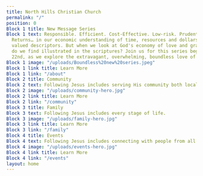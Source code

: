 ```yaml
---
title: North Hills Christian Church
permalink: "/"
position: 0
Block 1 title: New Message Series
Block 1 text: Responsible. Efficient. Cost-Effective. Low-risk. Prudent. Guaranteed
  Returns… in our economic understanding of time, resources and dollars, these are
  valued descriptors. But when we look at God's economy of love and grace, what adjectives
  do we find illustrated in the scriptures? Join us for this series beginning March
  22nd, as we explore the extravagant, overwhelming, boundless love of God.
Block 1 image: "/uploads/Boundless%20new%20series.jpeg"
Block 1 link title: Learn More
Block 1 link: "/about"
Block 2 title: Community
Block 2 text: Following Jesus includes serving His community both locally and globally.
Block 2 image: "/uploads/community-hero.jpg"
Block 2 link title: Learn More
Block 2 link: "/community"
Block 3 title: Family
Block 3 text: Following Jesus includes every stage of life.
Block 3 image: "/uploads/family-hero.jpg"
Block 3 link title: Learn More
Block 3 link: "/family"
Block 4 title: Events
Block 4 text: Following Jesus includes connecting with people from all walks of life.
Block 4 image: "/uploads/events-hero.jpg"
Block 4 link title: Learn More
Block 4 link: "/events"
layout: home
---
```


